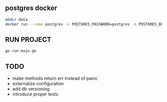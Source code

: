 ## postgres docker



```bash
mkdir data
docker run --name postgres -e POSTGRES_PASSWORD=postgres -e POSTGRES_DB=railway -p 5432:5432 -it -e PG_DATA=/var/lib/postgresql/data -v $(pwd)/data:/var/lib/postgresql/data postgres 
```

## RUN PROJECT
```bash
go run main.go
```


## TODO
- make methods return err instead of panic
- externalize configuration
- add db versioning
- introduce proper tests
